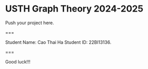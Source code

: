 # USTH Graph Theory 2024-2025

Push your project here.

===

Student Name: Cao Thai Ha
Student ID: 22BI13136.

===

Good luck!!!